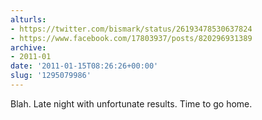 ```yaml
---
alturls:
- https://twitter.com/bismark/status/26193478530637824
- https://www.facebook.com/17803937/posts/820296931389
archive:
- 2011-01
date: '2011-01-15T08:26:26+00:00'
slug: '1295079986'
---
```


Blah. Late night with unfortunate results. Time to go home.

